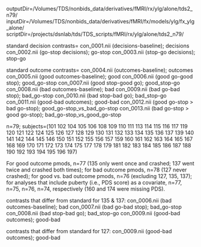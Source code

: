 outputDir=/Volumes/TDS/nonbids_data/derivatives/fMRI/rx/ylg/alone/tds2_n79/
inputDir=/Volumes/TDS/nonbids_data/derivatives/fMRI/fx/models/ylg/fx_ylg_alone/
scriptDir=/projects/dsnlab/tds/TDS_scripts/fMRI/rx/ylg/alone/tds2_n79/

standard decision contrasts=
con_0001.nii (decisions-baseline); decisions
con_0002.nii (go-stop decisions); go-stop
con_0003.nii (stop-go decisions); stop-go

standard outcome contrasts=
con_0004.nii (outcomes-baseline); outcomes
con_0005.nii (good outcomes-baseline); good
con_0006.nii (good go-good stop); good_go-stop
con_0007.nii (good stop-good go); good_stop-go
con_0008.nii (bad outcomes-baseline); bad
con_0009.nii (bad go-bad stop); bad_go-stop
con_0010.nii (bad stop-bad go); bad_stop-go
con_0011.nii (good-bad outcomes); good-bad
con_0012.nii (good go-stop > bad go-stop); good_go-stop_vs_bad_go-stop
con_0013.nii (bad go-stop > good go-stop); bad_go-stop_vs_good_go-stop

n=79; subjects=(101 102 104 105 106 108 109 110 111 113 114 115 116 117 119 120 121 122 124 125 126 127 128 129 130 131 132 133 134 135 136 137 139 140 141 142 144 145 146 150 151 152 155 156 157 159 160 161 162 163 164 165 167 168 169 170 171 172 173 174 175 177 178 179 181 182 183 184 185 186 187 188 190 192 193 194 195 196 197)

For good outcome pmods, n=77 (135 only went once and crashed; 137 went twice and crashed both times); 
for bad outcome pmods, n=78 (127 never crashed);
for good vs. bad outcome pmods, n=76 (excluding 127, 135, 137);
for analyses that include puberty (i.e., PDS score) as a covariate, n=77, n=75, n=76, n=74, respectively (160 and 174 were missing PDS).

contrasts that differ from standard for 135 & 137:
con_0006.nii (bad outcomes-baseline); bad
con_0007.nii (bad go-bad stop); bad_go-stop
con_0008.nii (bad stop-bad go); bad_stop-go
con_0009.nii (good-bad outcomes); good-bad

contrasts that differ from standard for 127:
con_0009.nii (good-bad outcomes); good-bad
